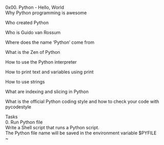 0x00. Python - Hello, World                                                           
Why Python programming is awesome                                                     
                                                                                      
Who created Python                                                                    
                                                                                      
Who is Guido van Rossum                                                               
                                                                                      
Where does the name ‘Python’ come from                                                
                                                                                      
What is the Zen of Python                                                             
                                                                                      
How to use the Python interpreter                                                     
                                                                                      
How to print text and variables using print                                           
                                                                                      
How to use strings                                                                    
                                                                                      
What are indexing and slicing in Python                                               
                                                                                      
What is the official Python coding style and how to check your code with pycodestyle  
                                                                                      
Tasks                                                                                 
0. Run Python file                                                                    
Write a Shell script that runs a Python script.                                       
The Python file name will be saved in the environment variable $PYFILE                
~                                                                       
